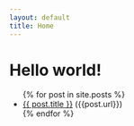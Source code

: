 ```yaml
---
layout: default
title: Home
---
```

<h1>Hello world!</h1>

<ul>
  {% for post in site.posts %}
    <li>
      <a href="{{ post.url }}">{{ post.title }}</a> ({{post.url}})
    </li>
  {% endfor %}
</ul>